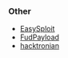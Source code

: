 ### Other
 - [EasySploit](https://github.com/KALILINUXTRICKSYT/easysploit "easysploit")
 - [FudPayload](https://github.com/pasahitz/zirikatu "zirikatu")
 - [hacktronian](https://github.com/thehackingsage/hacktronian "hacktronian")
